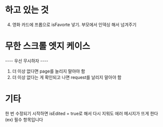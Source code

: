 # 하고 있는 것
4. 영화 카드에 프롭으로 isFavorte 넣기. 부모에서 인덱싱 해서 넘겨주기

# 무한 스크롤 엣지 케이스
---- 우선 무시하자 ----
1. 더 이상 없다면 page를 늘리지 말아야 함
2. 더 이상 없다는 게 확인되고 나면 request를 날리지 말아야 함


# 기타
한 번 수정되기 시작하면 isEdited = true로 해서 다시 지워도 에러 메시지가 뜨게 한다
(ex) 필수 항목입니다